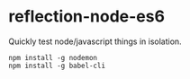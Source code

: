 # reflection-node-es6
Quickly test node/javascript things in isolation.

```
npm install -g nodemon
npm install -g babel-cli
```
